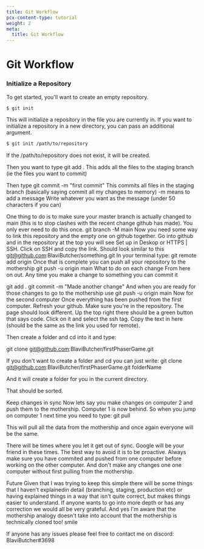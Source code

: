 ```yaml
---
title: Git Workflow
pcx-content-type: tutorial
weight: 2
meta:
  title: Git Workflow
---
```


# Git Workflow
### Initialize a Repository
To get started, you'll want to create an empty repository.

```sh
$ git init
```

This will initialize a repository in the file you are currently in. If you want to initialize a repository in a new directory, you can pass an additional argument.

```sh
$ git init /path/to/repository
```

If the /path/to/repository does not exist, it will be created.


Then you want to type
git add .
This adds all the files to the staging branch (ie the files you want to commit)

Then type
git commit -m "first commit"
This commits all files in the staging branch (basically saying commit all my changes to memory)
-m means to add a message
Write whatever you want as the message (under 50 characters if you can)

One thing to do is to make sure your master branch is actually changed to main (this is to stop clashes with the recent change github has made). You
only ever need to do this once.
git branch -M main
Now you need some way to link this repository and the empty one on github together. Go into github and in the repository at the top you will see Set up in Deskop or HTTPS | SSH. Click on SSH and copy the link. Should look similar to this git@github.com:BlaviButcher/something.git
In your terminal type:
git remote add origin <that copied link>
Once that is complete you can push all your repository to the mothership
git push -u origin main
What to do on each change
From here on out. Any time you make a change to something you can commit it

git add .
git commit -m "Made another change"
And when you are ready for those changes to go to the mothership use
git push -u origin main
Now for the second computer
Once everything has been pushed from the first computer. Refresh your github. Make sure you're in the repository. The page should look different. Up the top right there should be a green button that says code. Click on it and select the ssh tag. Copy the text in here (should be the same as the link you used for remote).

Then create a folder and cd into it and type:

git clone git@github.com:BlaviButcher/firstPhaserGame.git

If you don't want to create a folder and cd you can just write:
git clone git@github.com:BlaviButcher/firstPhaserGame.git folderName

And it will create a folder for you in the current directory.

That should be sorted.

Keep changes in sync
Now lets say you make changes on computer 2 and push them to the mothership. Computer 1 is now behind. So when you jump on computer 1 next time you need to type:
git pull

This will pull all the data from the mothership and once again everyone will be the same.

There will be times where you let it get out of sync. Google will be your friend in these times. The best way to avoid it is to be proactive. Always make sure you have commited and pushed from one computer before working on the other computer. And don't make any changes one one computer without first pulling from the mothership.

Future
Given that I was trying to keep this simple there will be some things that I haven't explainedin detail (branching, staging, production etc) or having explained things in a way that isn't quite correct, but makes things easier to understand. If anyone wants to go into more depth or has any correction we would all be very grateful. And yes I'm aware that the mothership analogy doesn't take into account that the mothership is technically cloned too! smile

If anyone has any issues please feel free to contact me on discord: BlaviButcher#3698
